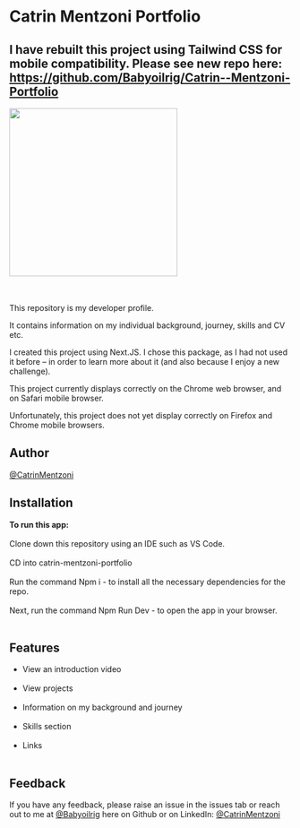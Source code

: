 Catrin Mentzoni Portfolio
===========
I have rebuilt this project using Tailwind CSS for mobile compatibility. Please see new repo here: https://github.com/Babyoilrig/Catrin--Mentzoni-Portfolio
-----------------------------------------

<img src= "https://user-images.githubusercontent.com/93347177/158159629-0630be7c-27d5-48a5-b22d-0740f17d8e17.png" width="300px"><br/>

<br/><br/>
This repository is my developer profile.

It contains information on my individual background, journey, skills and CV etc.

I created this project using Next.JS. I chose this package, as I had not used it before – in order to learn more about it (and also because I enjoy a new challenge).

This project currently displays correctly on the Chrome web browser, and on Safari mobile browser.

Unfortunately, this project does not yet display correctly on Firefox and Chrome mobile browsers.




**Author**
--------------

[@CatrinMentzoni](https://github.com/Babyoilrig)
 
**Installation**
-----------------

**To run this app:**
<br/><br/>
Clone down this repository using an IDE such as VS Code.
<br/><br/>
CD into catrin-mentzoni-portfolio
<br/><br/>
Run the command Npm i - to install all the necessary dependencies for the repo.
<br/><br/>
Next, run the command Npm Run Dev - to open the app in your browser.
<br/><br/>
 
 
 
 
**Features**
-----------------
* View an introduction video
<br/><br/>
* View projects
<br/><br/>
* Information on my background and journey
<br/><br/>
* Skills section
<br/><br/>
* Links
<br/><br/>
 
 
 
**Feedback**
-----------------
If you have any feedback, please raise an issue in the issues tab or reach out to me at [@Babyoilrig](https://github.com/Babyoilrig) here on Github or on LinkedIn: [@CatrinMentzoni](https://www.linkedin.com/in/catrin-mentzoni/) 
 
 
 





